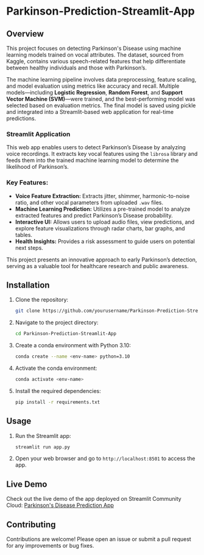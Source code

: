 ﻿# Parkinson-Prediction-Streamlit-App

## Overview
This project focuses on detecting Parkinson's Disease using machine learning models trained on vocal attributes. The dataset, sourced from Kaggle, contains various speech-related features that help differentiate between healthy individuals and those with Parkinson’s.

The machine learning pipeline involves data preprocessing, feature scaling, and model evaluation using metrics like accuracy and recall. Multiple models—including **Logistic Regression**, **Random Forest**, and **Support Vector Machine (SVM)**—were trained, and the best-performing model was selected based on evaluation metrics. The final model is saved using pickle and integrated into a Streamlit-based web application for real-time predictions.

### Streamlit Application
This web app enables users to detect Parkinson’s Disease by analyzing voice recordings. It extracts key vocal features using the `librosa` library and feeds them into the trained machine learning model to determine the likelihood of Parkinson’s.

### Key Features:
- **Voice Feature Extraction:** Extracts jitter, shimmer, harmonic-to-noise ratio, and other vocal parameters from uploaded `.wav` files.
- **Machine Learning Prediction:** Utilizes a pre-trained model to analyze extracted features and predict Parkinson’s Disease probability.
- **Interactive UI:** Allows users to upload audio files, view predictions, and explore feature visualizations through radar charts, bar graphs, and tables.
- **Health Insights:** Provides a risk assessment to guide users on potential next steps.

This project presents an innovative approach to early Parkinson’s detection, serving as a valuable tool for healthcare research and public awareness.


## Installation
1. Clone the repository:
    ```bash
    git clone https://github.com/yourusername/Parkinson-Prediction-Streamlit-App.git
    ```
2. Navigate to the project directory:
    ```bash
    cd Parkinson-Prediction-Streamlit-App
    ```
3. Create a conda environment with Python 3.10:
    ```bash
    conda create --name <env-name> python=3.10
    ```
4. Activate the conda environment:
    ```bash
    conda activate <env-name>
    ```
5. Install the required dependencies:
    ```bash
    pip install -r requirements.txt
    ```

## Usage
1. Run the Streamlit app:
    ```bash
    streamlit run app.py
    ```
2. Open your web browser and go to `http://localhost:8501` to access the app.

## Live Demo
Check out the live demo of the app deployed on Streamlit Community Cloud: [Parkinson's Disease Prediction App](https://pd-prediction.streamlit.app/)

## Contributing
Contributions are welcome! Please open an issue or submit a pull request for any improvements or bug fixes.



